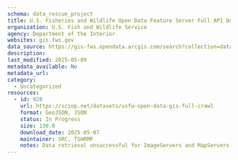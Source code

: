 ```yaml
---
schema: data_rescue_project 
title: U.S. Fisheries and Wildlife Open Data Feature Server Full API Download
organization: U.S. Fish and Wildlife Service
agency: Department of the Interior
websites: gis.fws.gov
data_source: https://gis-fws.opendata.arcgis.com/search?collection=dataset
description: 
last_modified: 2025-05-09
metadata_available: No
metadata_url: 
category:
  - Uncategorized
resources:
  - id: 928
    url: https://sciop.net/datasets/usfw-open-data-gis-full-crawl
    format: GeoJSON, JSON
    status: In Progress
    size: 130.0
    download_date: 2025-05-07
    maintainer: SRC, TSHRMP
    notes: Data retrieval unsuccessful for ImageServers and MapServers. Datasets with only metadata downloads kept for posterity.  Ideally, someone with a USFW login can fill in any missing files (if you have access to this, please contact me).Alternate torrent location  https//academictorrents.com/details/b9dc0aae229f4f5a215c8ea542bf1a1bb0892847
---
```


